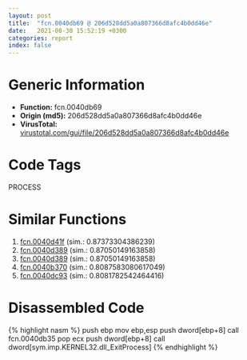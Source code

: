 ```yaml
---
layout: post
title:  "fcn.0040db69 @ 206d528dd5a0a807366d8afc4b0dd46e"
date:   2021-08-30 15:52:19 +0300
categories: report
index: false
---
```


# Generic Information
- **Function:** fcn.0040db69
- **Origin (md5):** 206d528dd5a0a807366d8afc4b0dd46e
- **VirusTotal:** [virustotal.com/gui/file/206d528dd5a0a807366d8afc4b0dd46e][virustotal_ref]

# Code Tags
<span class="tag" id="PROCESS">PROCESS</span>


# Similar Functions

1. [fcn.0040d41f][similar_1_ref] (sim.: 0.87373304386239)
2. [fcn.0040d389][similar_2_ref] (sim.: 0.87050149163858)
3. [fcn.0040d389][similar_3_ref] (sim.: 0.87050149163858)
4. [fcn.0040b370][similar_4_ref] (sim.: 0.8087583080617049)
5. [fcn.0040dc93][similar_5_ref] (sim.: 0.8081782542464416)


# Disassembled Code

{% highlight nasm %}
push ebp
mov ebp,esp
push dword[ebp+8]
call fcn.0040db35
pop ecx
push dword[ebp+8]
call dword[sym.imp.KERNEL32.dll_ExitProcess]
{% endhighlight %}


[similar_1_ref]: /report/fcn.0040d41f@90aa43862e75a7f78f2655241632f0e5
[similar_2_ref]: /report/fcn.0040d389@2ca98b1a48611ae895fe2088fc2aa0ae
[similar_3_ref]: /report/fcn.0040d389@6e195fbdf6b398dc597c28abc7c7a2ae
[similar_4_ref]: /report/fcn.0040b370@dd7278b699f8b751b4e28f3abe51fa08
[similar_5_ref]: /report/fcn.0040dc93@611c38a89d4c34c8de91e651e6e21379
[virustotal_ref]: https://www.virustotal.com/gui/file/206d528dd5a0a807366d8afc4b0dd46e
